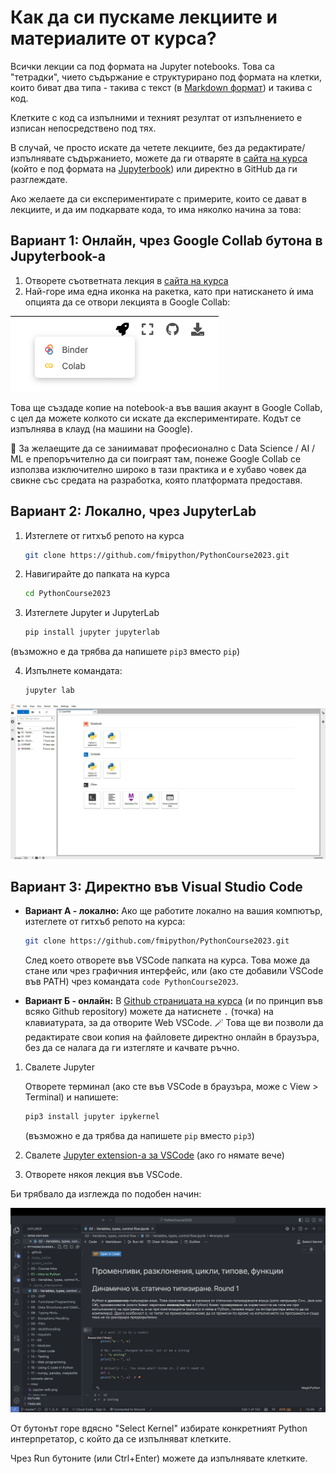 # Как да си пускаме лекциите и материалите от курса?

Всички лекции са под формата на Jupyter notebooks. Това са "тетрадки", чието съдържание е структурирано под формата на клетки, които биват два типа - такива с текст (в [Markdown формат](https://www.markdownguide.org/basic-syntax/)) и такива с код.

Клетките с код са изпълними и техният резултат от изпълнението е изписан непосредствено под тях.

В случай, че просто искате да четете лекциите, без да редактирате/изпълнявате съдържанието, можете да ги отваряте в [сайта на курса](https://fmipython.github.io/PythonCourse2023/README.html) (който е под формата на [Jupyterbook](https://jupyterbook.org/en/stable/intro.html)) или директно в GitHub да ги разглеждате.

Ако желаете да си експериментирате с примерите, които се дават в лекциите, и да им подкарвате кода, то има няколко начина за това:

## Вариант 1: Онлайн, чрез Google Collab бутона в Jupyterbook-a

1. Отворете съответната лекция в [сайта на курса](https://fmipython.github.io/PythonCourse2023/README.html)
2. Най-горе има една иконка на ракетка, като при натискането ѝ има опцията да се отвори лекцията в Google Collab:

![Collab light button](assets/collab-light.png)

Това ще създаде копие на notebook-a във вашия акаунт в Google Collab, с цел да можете колкото си искате да експериментирате. Кодът се изпълнява в клауд (на машини на Google).

🚀 За желаещите да се заниимават професионално с Data Science / AI / ML е препоръчително да си поиграят там, понеже Google Collab се използва изключително широко в тази практика и е хубаво човек да свикне със средата на разработка, която платформата предоставя.

## Вариант 2: Локално, чрез JupyterLab

1. Изтеглете от гитхъб репото на курса
    ```bash
    git clone https://github.com/fmipython/PythonCourse2023.git
    ```

2. Навигирайте до папката на курса
    ```bash
    cd PythonCourse2023
    ```

3. Изтеглете Jupyter и JupyterLab
    ```bash
    pip install jupyter jupyterlab
    ```
(възможно е да трябва да напишете `pip3` вместо `pip`)

4. Изпълнете командата: 
    ```bash
    jupyter lab
    ```

![Jupyter](assets/jupyter.png)

## Вариант 3: Директно във Visual Studio Code

* **Вариант А - локално:** Ако ще работите локално на вашия компютър, изтеглете от гитхъб репото на курса:
    ```bash
    git clone https://github.com/fmipython/PythonCourse2023.git
    ```
    След което отворете във VSCode папката на курса. Това може да стане или чрез графичния интерфейс, или (ако сте добавили VSCode във PATH) чрез командата `code PythonCourse2023`.

* **Вариант Б - онлайн:** В [Github страницата на курса](https://github.com/fmipython/PythonCourse2023) (и по принцип във всяко Github repository) можете да натиснете `.` (точка) на клавиатурата, за да отворите Web VSCode. 🪄 Това ще ви позволи да редактирате свои копия на файловете директно онлайн в браузъра, без да се налага да ги изтегляте и качвате ръчно.

1. Свалете Jupyter

    Отворете терминал (ако сте във VSCode в браузъра, може с View > Terminal) и напишете:
    ```bash
    pip3 install jupyter ipykernel
    ```
    (възможно е да трябва да напишете `pip` вместо `pip3`)

2. Свалете [Jupyter extension-а за VSCode](https://marketplace.visualstudio.com/items?itemName=ms-toolsai.jupyter) (ако го нямате вече)

3. Отворете някоя лекция във VSCode.

Би трябвало да изглежда по подобен начин:

![VSCode Jupyter Notebooks](assets/vscode-jupyter.png)

От бутонът горе вдясно "Select Kernel" избирате конкретният Python интерпретатор, с който да се изпълняват клетките.

Чрез Run бутоните (или Ctrl+Enter) можете да изпълнявате клетките.
